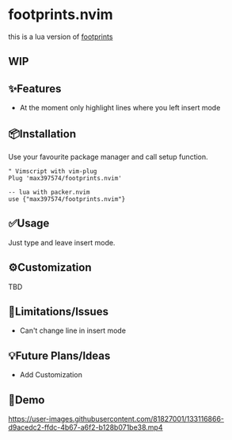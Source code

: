 # footprints.nvim

this is a lua version of
[footprints](https://github.com/axlebedev/footprints)

## WIP

✨Features
--------
* At the moment only highlight lines where you left insert mode

📦Installation
------------
Use your favourite package manager and call setup function.
```vim
" Vimscript with vim-plug
Plug 'max397574/footprints.nvim'
```

```
-- lua with packer.nvim
use {"max397574/footprints.nvim"}
```

✅Usage
-----
Just type and leave insert mode.

⚙️Customization
-------------
TBD

🚫Limitations/Issues
--------------------
* Can't change line in insert mode

💡Future Plans/Ideas
------------------
* Add Customization

👀Demo
------

https://user-images.githubusercontent.com/81827001/133116866-d9acedc2-ffdc-4b67-a6f2-b128b071be38.mp4

